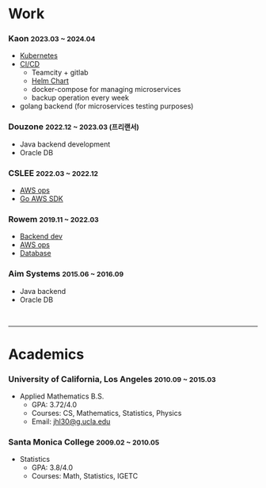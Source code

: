
# Work

### Kaon <small>2023.03 ~ 2024.04 </small>

- [Kubernetes](https://jnuho.github.io/project/2024/06/02/simpledl.html)
- [CI/CD](https://jnuho.github.io/articles/cicd)
  - Teamcity + gitlab
  - [Helm Chart](https://jnuho.github.io/articles/helm.pdf)
  - docker-compose for managing microservices
  - backup operation every week
- golang backend (for microservices testing purposes)


### Douzone <small>2022.12 ~ 2023.03 (프리랜서)</small>

- Java backend development
- Oracle DB


### CSLEE <small>2022.03 ~ 2022.12 </small>

- [AWS ops](https://jnuho.github.io/articles/doc_aws_cli)
- [Go AWS SDK](https://jnuho.github.io/articles/doc_goproject_kor)


### Rowem <small>2019.11 ~ 2022.03 </small>

- [Backend dev](https://jnuho.github.io/articles/doc_rm_spring)
- [AWS ops](https://jnuho.github.io/articles/elasticache_team)
- [Database](https://jnuho.github.io/articles/doc_rm_database)


### Aim Systems <small>2015.06 ~ 2016.09 </small>

- Java backend
- Oracle DB


<br>
<hr>

# Academics

### University of California, Los Angeles <small>2010.09 ~ 2015.03 </small>

- Applied Mathematics B.S.
  - GPA: 3.72/4.0
  - Courses: CS, Mathematics, Statistics, Physics
  - Email: jhl30@g.ucla.edu


### Santa Monica College <small>2009.02 ~ 2010.05 </small>

- Statistics
  - GPA: 3.8/4.0
  - Courses: Math, Statistics, IGETC
